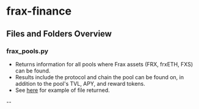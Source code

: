 # frax-finance

## Files and Folders Overview

### frax_pools.py

- Returns information for all pools where Frax assets (FRX, frxETH, FXS) can be found.
- Results include the protocol and chain the pool can be found on, in addition to the pool's TVL, APY, and reward tokens.
- See [here](https://github.com/check-sked/crypto_data_resources/blob/main/csv_examples/frax_finance/frax_pools.csv) for example of file returned.

--
